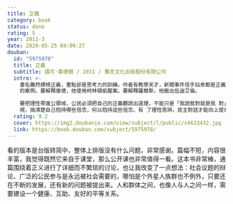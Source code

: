 ```yaml
---
title: 正義
category: book
status: done
rating: 5
year: 2011-3
date: 2020-05-25 04:09:27
douban:
  id: "5975978"
  title: 正義
  subtitle: 邁可·桑德爾 / 2011 / 雅言文化出版股份有限公司
  intro: >-
    書名雖然標榜正義，重點卻是思考力的訓練。作者有教學天才，新聞事件信手拈來都是正義思考
    的案例。要解釋康德，他使用柯林頓偷腥案。要解釋羅爾斯，他搬出伍迪艾倫。

    要把理性帶進公領域，公民必須把自己的正義觀說出道理，不能只是「我說我對就是我 對」。本書目的正是邀請讀者做個自我檢
    視，搞清楚自己抱持哪些信念，何以抱持這些信念。有 了理性思辨，民主對話才能向上提升，不會一直停留在互嗆叫陣的層次。
  rating: 9.2
  cover: https://img2.doubanio.com/view/subject/l/public/s4633432.jpg
  link: https://book.douban.com/subject/5975978/
---
```


看的版本是台版转简中，整体上排版没有什么问题，非常感谢。篇幅不短，内容很丰富，我觉得既然它来自于课堂，那么公开课也非常值得一看。这本书非常棒，通篇围绕着正义进行了详细而不繁琐的讨论，也让我改变了一点想法：社会议题的辩论、广泛的公民参与是永远被社会需要的，哪怕是个外星人族群也不例外，只要还在不断的发展，还有新的问题被提出来。人和群体之间，也像人与人之间一样，需要建设一个健康、互助、友好的平等关系。